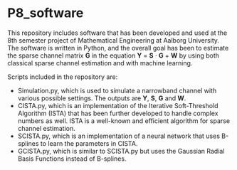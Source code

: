 # P8_software
This repository includes software that has been developed and used at the 8th semester project of Mathematical Engineering at Aalborg University. The software is written in Python, and the overall goal has been to estimate the sparse channel matrix <strong>G</strong> in the equation <strong>Y</strong> = <strong>S</strong> &middot; <strong>G</strong> + <strong>W</strong> by using both classical sparse channel estimation and with machine learning.

Scripts included in the repository are:
<ul>
  <li>Simulation.py, which is used to simulate a narrowband channel with various possible settings. The outputs are <strong>Y</strong>, <strong>S</strong>, <strong>G</strong> and <strong>W</strong>.</li>
  <li>CISTA.py, which is an implementation of the Iterative Soft-Threshold Algorithm (ISTA) that has been further developed to handle complex numbers as well. ISTA is a well-known and efficient algorithm for sparse channel estimation. </li>
  <li>SCISTA.py, which is an implementation of a neural network that uses B-splines to learn the parameters in CISTA.</li>
  <li>GCISTA.py, which is similar to SCISTA.py but uses the Gaussian Radial Basis Functions instead of B-splines.
</ul>
